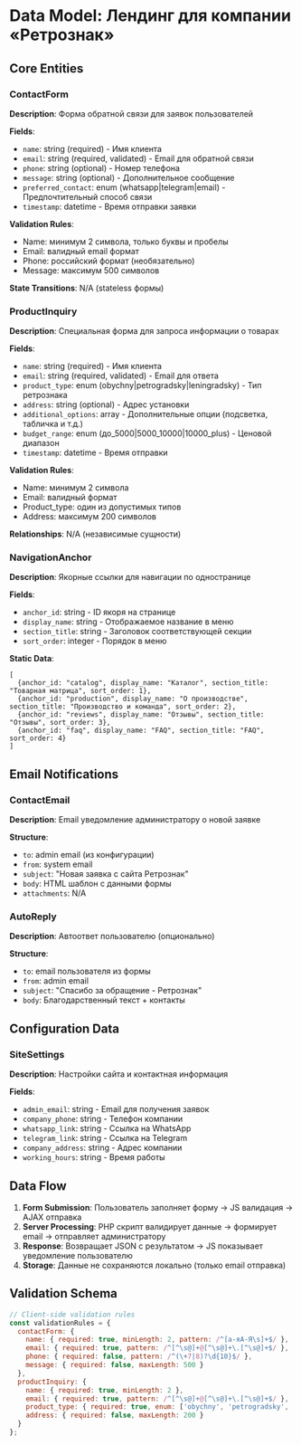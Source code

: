 # Data Model: Лендинг для компании «Ретрознак»

## Core Entities

### ContactForm
**Description**: Форма обратной связи для заявок пользователей

**Fields**:
- `name`: string (required) - Имя клиента
- `email`: string (required, validated) - Email для обратной связи
- `phone`: string (optional) - Номер телефона
- `message`: string (optional) - Дополнительное сообщение
- `preferred_contact`: enum (whatsapp|telegram|email) - Предпочтительный способ связи
- `timestamp`: datetime - Время отправки заявки

**Validation Rules**:
- Name: минимум 2 символа, только буквы и пробелы
- Email: валидный email формат
- Phone: российский формат (необязательно)
- Message: максимум 500 символов

**State Transitions**: N/A (stateless формы)

### ProductInquiry
**Description**: Специальная форма для запроса информации о товарах

**Fields**:
- `name`: string (required) - Имя клиента
- `email`: string (required, validated) - Email для ответа
- `product_type`: enum (obychny|petrogradsky|leningradsky) - Тип ретрознака
- `address`: string (optional) - Адрес установки
- `additional_options`: array - Дополнительные опции (подсветка, табличка и т.д.)
- `budget_range`: enum (до_5000|5000_10000|10000_plus) - Ценовой диапазон
- `timestamp`: datetime - Время отправки

**Validation Rules**:
- Name: минимум 2 символа
- Email: валидный формат
- Product_type: один из допустимых типов
- Address: максимум 200 символов

**Relationships**: N/A (независимые сущности)

### NavigationAnchor
**Description**: Якорные ссылки для навигации по одностранице

**Fields**:
- `anchor_id`: string - ID якоря на странице
- `display_name`: string - Отображаемое название в меню
- `section_title`: string - Заголовок соответствующей секции
- `sort_order`: integer - Порядок в меню

**Static Data**:
```
[
  {anchor_id: "catalog", display_name: "Каталог", section_title: "Товарная матрица", sort_order: 1},
  {anchor_id: "production", display_name: "О производстве", section_title: "Производство и команда", sort_order: 2},
  {anchor_id: "reviews", display_name: "Отзывы", section_title: "Отзывы", sort_order: 3},
  {anchor_id: "faq", display_name: "FAQ", section_title: "FAQ", sort_order: 4}
]
```

## Email Notifications

### ContactEmail
**Description**: Email уведомление администратору о новой заявке

**Structure**:
- `to`: admin email (из конфигурации)
- `from`: system email
- `subject`: "Новая заявка с сайта Ретрознак"
- `body`: HTML шаблон с данными формы
- `attachments`: N/A

### AutoReply
**Description**: Автоответ пользователю (опционально)

**Structure**:
- `to`: email пользователя из формы
- `from`: admin email
- `subject`: "Спасибо за обращение - Ретрознак"
- `body`: Благодарственный текст + контакты

## Configuration Data

### SiteSettings
**Description**: Настройки сайта и контактная информация

**Fields**:
- `admin_email`: string - Email для получения заявок
- `company_phone`: string - Телефон компании
- `whatsapp_link`: string - Ссылка на WhatsApp
- `telegram_link`: string - Ссылка на Telegram
- `company_address`: string - Адрес компании
- `working_hours`: string - Время работы

## Data Flow

1. **Form Submission**: Пользователь заполняет форму → JS валидация → AJAX отправка
2. **Server Processing**: PHP скрипт валидирует данные → формирует email → отправляет администратору
3. **Response**: Возвращает JSON с результатом → JS показывает уведомление пользователю
4. **Storage**: Данные не сохраняются локально (только email отправка)

## Validation Schema

```javascript
// Client-side validation rules
const validationRules = {
  contactForm: {
    name: { required: true, minLength: 2, pattern: /^[а-яА-Я\s]+$/ },
    email: { required: true, pattern: /^[^\s@]+@[^\s@]+\.[^\s@]+$/ },
    phone: { required: false, pattern: /^(\+7|8)?\d{10}$/ },
    message: { required: false, maxLength: 500 }
  },
  productInquiry: {
    name: { required: true, minLength: 2 },
    email: { required: true, pattern: /^[^\s@]+@[^\s@]+\.[^\s@]+$/ },
    product_type: { required: true, enum: ['obychny', 'petrogradsky', 'leningradsky'] },
    address: { required: false, maxLength: 200 }
  }
};
```